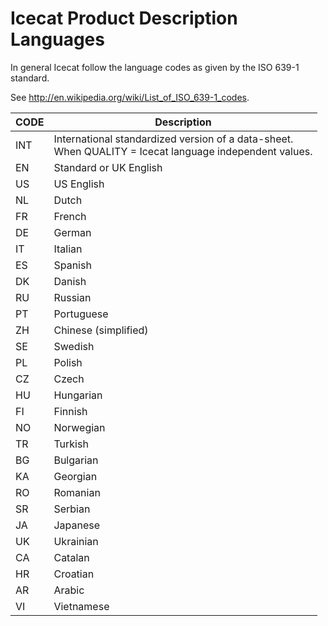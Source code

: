 # Icecat Product Description Languages

In general Icecat follow the language codes as given by the ISO 639-1 standard.

See http://en.wikipedia.org/wiki/List_of_ISO_639-1_codes. 


**CODE**|**Description**
-----|-----
INT| International standardized version of a data-sheet. <br/> When QUALITY = Icecat language independent values.
EN | Standard or UK English
US | US English
NL | Dutch
FR | French
DE | German
IT | Italian
ES | Spanish
DK | Danish
RU | Russian
PT | Portuguese
ZH | Chinese (simplified)
SE | Swedish
PL | Polish
CZ | Czech
HU | Hungarian
FI | Finnish
NO | Norwegian
TR | Turkish
BG | Bulgarian
KA | Georgian
RO | Romanian
SR | Serbian
JA | Japanese
UK | Ukrainian
CA | Catalan
HR | Croatian
AR | Arabic
VI | Vietnamese